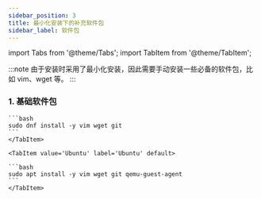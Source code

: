 ```yaml
---
sidebar_position: 3
title: 最小化安装下的补充软件包
sidebar_label: 软件包
---
```


import Tabs from '@theme/Tabs';
import TabItem from '@theme/TabItem';

:::note
由于安装时采用了最小化安装，因此需要手动安装一些必备的软件包，比如 vim、wget 等。
:::

### 1. 基础软件包

<Tabs>
    <TabItem value='RockyLinux' label='RockyLinux' default>

    ```bash
    sudo dnf install -y vim wget git
    ```
    </TabItem>
    
    <TabItem value='Ubuntu' label='Ubuntu' default>

    ```bash
    sudo apt install -y vim wget git qemu-guest-agent
    ```
    </TabItem>
</Tabs>